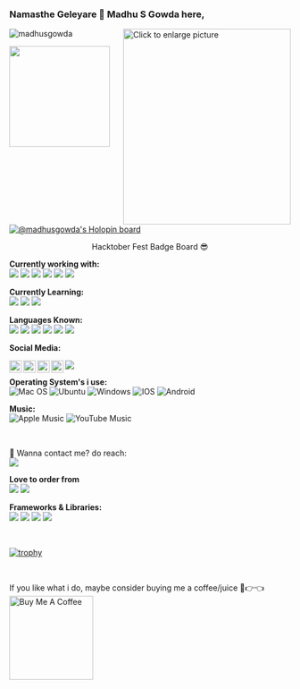 ### Namasthe Geleyare 👋 Madhu S Gowda here,
<img src="https://drive.google.com/uc?export=view&id=1VTGhXsQb1MZUYyn8PoAsSbRrGW3yR1AX" align="right" style="width: 300px; max-width: 100%; height: 350px" title="Click to enlarge picture" />

<p align="Left"> <img src="https://github-readme-stats.vercel.app/api?username=MadhuS-1605&show_icons=true&theme=gotham" alt="madhusgowda" /></p>

<img height="180em" src="https://github-readme-stats.vercel.app/api/top-langs/?username=MadhuS-1605&layout=compact&langs_count=15&theme=dark">


[![@madhusgowda's Holopin board](https://holopin.io/api/user/board?user=madhusgowda)](https://holopin.io/@madhusgowda)

<p align="center"> Hacktober Fest Badge Board 😎 </p>

**Currently working with:**
</br>
<a href="https://github.com/" title="GitHub"><img src="https://img.shields.io/badge/GitHub-100000?style=for-the-badge&logo=github&logoColor=white" /></a>
<a href="https://gitlab.com/" title="GitLab"><img src="https://github.com/hussainweb/hussainweb/blob/main/icons/gitlab.png" /></a>
<a href="https://code.visualstudio.com/" title="Visual Studio Code"><img src="https://github.com/hussainweb/hussainweb/blob/main/icons/vscode.png" /></a>
<a href="https://brave.com/" title="Brave Browser"><img src="https://img.shields.io/badge/Brave-FB542B?style=for-the-badge&logo=Brave&logoColor=white"/></a>
<a href="https://devcenter.heroku.com/" title="Heroku"/><img src="https://img.shields.io/badge/Heroku-430098?style=for-the-badge&logo=heroku&logoColor=white"/></a>
<a href="https://ethereum.org/en/developers/" title="Ethereum"><img src="https://img.shields.io/badge/Ethereum-3C3C3D?style=for-the-badge&logo=Ethereum&logoColor=white"/></a>

**Currently Learning:**
</br>
<a href="https://golang.org/" title="Golang"><img src="https://github.com/hussainweb/hussainweb/blob/main/icons/golang.png" /></a>
<a href="https://ethereum.org/en/developers/" title="Ethereum"><img src="https://img.shields.io/badge/Ethereum-3C3C3D?style=for-the-badge&logo=Ethereum&logoColor=white"/></a>
<a href="https://docs.soliditylang.org/en/latest/" title="Solidity"><img src="https://img.shields.io/badge/Solidity-e6e6e6?style=for-the-badge&logo=solidity&logoColor=black"/></a>

**Languages Known:**
</br>
<a href="https://devdocs.io/c/" title="C"/><img src="https://img.shields.io/badge/C-00599C?style=for-the-badge&logo=c&logoColor=white"/></a>
<a href="https://golang.org/" title="Golang"><img src="https://github.com/hussainweb/hussainweb/blob/main/icons/golang.png" /></a>
<a href="https://www.ruby-lang.org/en/documentation/" title="Ruby"><img src="https://img.shields.io/badge/Ruby-CC342D?style=for-the-badge&logo=ruby&logoColor=white"/></a>
<a href="https://devdocs.io/html/" title="HTML"><img src="https://img.shields.io/badge/HTML5-E34F26?style=for-the-badge&logo=html5&logoColor=white"/></a>
<a href="https://devdocs.io/css/" title="CSS"><img src="https://img.shields.io/badge/CSS3-1572B6?style=for-the-badge&logo=css3&logoColor=white"/></a>
<a href="https://docs.soliditylang.org/en/latest/" title="Solidity"><img src="https://img.shields.io/badge/Solidity-e6e6e6?style=for-the-badge&logo=solidity&logoColor=black"/></a>

**Social Media:**

<a href="https://www.instagram.com/madhu_suresh_gowda/">
  <img align="left" alt="Madhu's Instagram" width="22px" src="https://raw.githubusercontent.com/hussainweb/hussainweb/main/icons/instagram.png" />
</a>

<a href="https://twitter.com/madhusgowda_">
  <img align="left" alt="Madhu S Gowda | Twitter" width="22px" src="https://raw.githubusercontent.com/peterthehan/peterthehan/master/assets/twitter.svg" />
</a>

<a href="https://www.linkedin.com/in/madhusgowda">
  <img align="left" alt="Madhu S Gowda's LinkedIN" width="22px" src="https://raw.githubusercontent.com/peterthehan/peterthehan/master/assets/linkedin.svg" />
</a>

<a href="https://www.youtube.com/c/MadhusGowda57">
  <img align="left" alt="Madhu S Gowda | Youtube" width="22px" src="https://github.com/hussainweb/hussainweb/blob/main/icons/youtube.png" />
</a>

![](https://visitor-badge.glitch.me/badge?page_id=madhusgowda)
</br>

**Operating System's i use:**
</br>
![Mac OS](https://img.shields.io/badge/mac%20os-000000?style=for-the-badge&logo=macos&logoColor=F0F0F0)
![Ubuntu](https://img.shields.io/badge/Ubuntu-E95420?style=for-the-badge&logo=ubuntu&logoColor=white)
![Windows](https://img.shields.io/badge/Windows-0078D6?style=for-the-badge&logo=windows&logoColor=white)
![IOS](https://img.shields.io/badge/iOS-000000?style=for-the-badge&logo=ios&logoColor=white)
![Android](https://img.shields.io/badge/Android-3DDC84?style=for-the-badge&logo=android&logoColor=white)


**Music:**
</br>
![Apple Music](https://img.shields.io/badge/Apple_Music-9933CC?style=for-the-badge&logo=apple-music&logoColor=white)
![YouTube Music](https://img.shields.io/badge/YouTube_Music-FF0000?style=for-the-badge&logo=youtube-music&logoColor=white)

</br>

💼 Wanna contact me? do reach:
</br>
<a href="mailto:madhusgowda56@gmail.com"><img src="https://img.shields.io/badge/gmail-%23DD0031.svg?&style=for-the-badge&logo=gmail&logoColor=white"/></a>
</br>

**Love to order from** 
</br>
<img src="https://img.shields.io/badge/Zomato-E23744?style=for-the-badge&logo=zomato&logoColor=white"/>
<img src="https://img.shields.io/badge/Swiggy-FC8019?style=for-the-badge&logo=Swiggy&logoColor=white"/>

**Frameworks & Libraries:**</br>
<img src="https://img.shields.io/badge/Apache-D22128?style=for-the-badge&logo=Apache&logoColor=white">
<img src="https://img.shields.io/badge/conda-342B029.svg?&style=for-the-badge&logo=anaconda&logoColor=white"/>
<img src="https://img.shields.io/badge/firebase-ffca28?style=for-the-badge&logo=firebase&logoColor=black"/>
<img src="https://img.shields.io/badge/Ruby_on_Rails-CC0000?style=for-the-badge&logo=ruby-on-rails&logoColor=whit"/>

</br>

[![trophy](https://github-profile-trophy.vercel.app/?username=MadhuS-1605)](https://github.com/ryo-ma/github-profile-trophy)

</br>

If you like what i do, maybe consider buying me a coffee/juice 🥺👉👈 </br> <a href="https://www.buymeacoffee.com/madhusgowda" target="_blank"> <img src="https://cdn.buymeacoffee.com/buttons/v2/default-red.png" alt="Buy Me A Coffee" width="150"></a>

